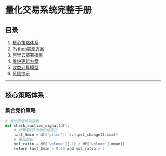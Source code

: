 # 量化交易系统完整手册

## 目录
1. [核心策略体系](#核心策略体系)  
2. [Python实现方案](#python实现方案)  
3. [阿里云部署指南](#阿里云部署指南)  
4. [维护更新方案](#维护更新方案)  
5. [收益计算模型](#收益计算模型)  
6. [风险提示](#风险提示)

---

## 核心策略体系
### 集合竞价策略
```python
# 竞价信号检测函数
def check_auction_signal(df):
    # 计算最后5分钟价格变化
    last_5min = df['price'][-5:].pct_change().sum()
    # 量比指标
    vol_ratio = df['volume'][-1] / df['volume'].mean()
    return last_5min > 0.03 and vol_ratio > 2
